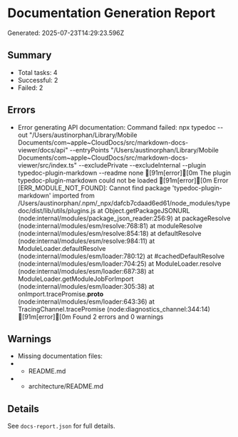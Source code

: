 # Documentation Generation Report

Generated: 2025-07-23T14:29:23.596Z

## Summary

- Total tasks: 4
- Successful: 2
- Failed: 2

## Errors

- Error generating API documentation: Command failed: npx typedoc --out "/Users/austinorphan/Library/Mobile Documents/com~apple~CloudDocs/src/markdown-docs-viewer/docs/api" --entryPoints "/Users/austinorphan/Library/Mobile Documents/com~apple~CloudDocs/src/markdown-docs-viewer/src/index.ts" --excludePrivate --excludeInternal --plugin typedoc-plugin-markdown --readme none
  [91m[error][0m The plugin typedoc-plugin-markdown could not be loaded
  [91m[error][0m Error [ERR_MODULE_NOT_FOUND]: Cannot find package 'typedoc-plugin-markdown' imported from /Users/austinorphan/.npm/\_npx/dafcb7cdaad6ed61/node_modules/typedoc/dist/lib/utils/plugins.js
  at Object.getPackageJSONURL (node:internal/modules/package_json_reader:256:9)
  at packageResolve (node:internal/modules/esm/resolve:768:81)
  at moduleResolve (node:internal/modules/esm/resolve:854:18)
  at defaultResolve (node:internal/modules/esm/resolve:984:11)
  at ModuleLoader.defaultResolve (node:internal/modules/esm/loader:780:12)
  at #cachedDefaultResolve (node:internal/modules/esm/loader:704:25)
  at ModuleLoader.resolve (node:internal/modules/esm/loader:687:38)
  at ModuleLoader.getModuleJobForImport (node:internal/modules/esm/loader:305:38)
  at onImport.tracePromise.**proto** (node:internal/modules/esm/loader:643:36)
  at TracingChannel.tracePromise (node:diagnostics_channel:344:14)
  [91m[error][0m Found 2 errors and 0 warnings

## Warnings

- Missing documentation files:
- - README.md
- - architecture/README.md

## Details

See `docs-report.json` for full details.
